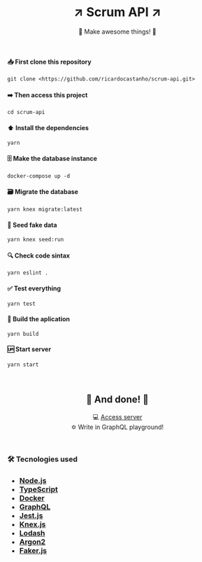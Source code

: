 <h1 align="center">
  ↗️ Scrum API ↗️
</h1>

<p align="center">🚀 Make awesome things! 🚀</p>
<br>

#### 📥 First clone this repository
```shell
git clone <https://github.com/ricardocastanho/scrum-api.git>
```

#### ➡️ Then access this project
```shell
cd scrum-api
```

#### ⬆️ Install the dependencies
```shell
yarn
```

#### 🗄️ Make the database instance
```shell
docker-compose up -d
```

#### 🗃️ Migrate the database
```shell
yarn knex migrate:latest
```

#### 🌱 Seed fake data
```shell
yarn knex seed:run
```

#### 🔍 Check code sintax
```shell
yarn eslint .
```

#### ✅ Test everything
```shell
yarn test
```

#### 🔨 Build the aplication
```shell
yarn build
```

#### 🆙 Start server
```shell
yarn start
```
<br>
<h2 align="center">🎉 And done! 🎉</h2>
<p align="center">
  💻 <a href="http://localhost:4000">Access server</a>
  <br>
  ✡️ Write in GraphQL playground!
</p>

<br>
<h3>🛠 Tecnologies used<h3/>

- [Node.js](https://nodejs.org/en/)
- [TypeScript](https://www.typescriptlang.org/)
- [Docker](https://www.docker.com/)
- [GraphQL](https://www.graphql.org/)
- [Jest.js](https://www.jestjs.io/)
- [Knex.js](https://www.knex.org/)
- [Lodash](https://www.lodash.com/)
- [Argon2](https://argon2.online/)
- [Faker.js](https://github.com/marak/Faker.js/)
